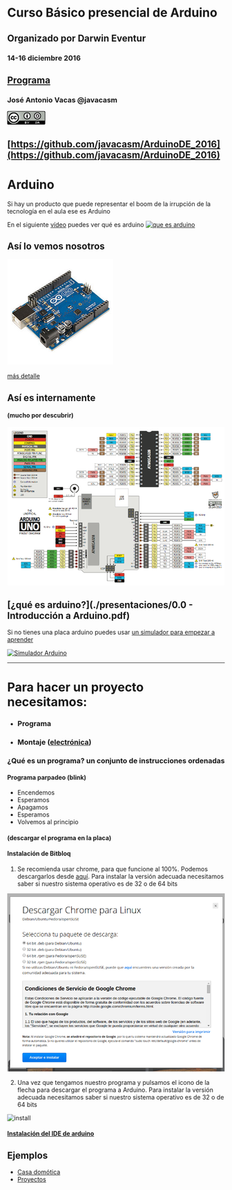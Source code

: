# Curso Básico presencial de Arduino

## Organizado por Darwin Eventur

### 14-16 diciembre 2016

## [Programa](./programa.md)

### José Antonio Vacas @javacasm

![cc](./images/CCbySQ_88x31.png)

## [https://github.com/javacasm/ArduinoDE_2016](https://github.com/javacasm/ArduinoDE_2016)

# Arduino

Si hay un producto que puede representar el boom de la irrupción de la tecnología en el aula ese es Arduino

En el siguiente [vídeo](https://www.youtube.com/watch?v=ihJpHAO3Ff8) puedes ver qué es arduino
[![que es arduino](https://img.youtube.com/vi/ihJpHAO3Ff8/0.jpg)](https://www.youtube.com/watch?v=ihJpHAO3Ff8)

## Así lo vemos nosotros

![arduino](./images/Arduino_Uno_-_R3.jpg)

[más detalle](./images/ArduinoUno_R3_Front.jpg)

## Así es internamente
#### (mucho por descubrir)

![pinout](./images/Arduino_Uno_pinout.png)


## [¿qué es arduino?](./presentaciones/0.0 - Introducción a Arduino.pdf)

Si no tienes una placa arduino puedes usar [un simulador para empezar a aprender](](https://www.youtube.com/watch?v=ihJpHAO3Ff8))

[![Simulador Arduino](https://img.youtube.com/vi/VoWSmP5UpmI/0.jpg)](https://youtu.be/VoWSmP5UpmI?t=151)

* * *

# Para hacer un proyecto necesitamos:

* ### Programa

* ### Montaje ([electrónica](./presentaciones/4.0%20-%20Introducci%C3%B3n%20a%20la%20electr%C3%B3nica.pdf))

### ¿Qué es un programa? un conjunto de instrucciones ordenadas

#### Programa parpadeo (blink)

* Encendemos
* Esperamos
* Apagamos
* Esperamos
* Volvemos al principio

#### (descargar el programa en la placa)

#### Instalación de Bitbloq

1. Se recomienda usar chrome, para que funcione al 100%. Podemos descargarlos desde [aquí](http://chrome.google.com). Para instalar la versión adecuada necesitamos saber si nuestro sistema operativo es de 32 o de 64 bits

![insta](./images/InstalacionChrome.png)

2. Una vez que tengamos nuestro programa  y pulsamos el icono de la flecha para descargar el programa a Arduino. Para instalar la versión adecuada necesitamos saber si nuestro sistema operativo es de 32 o de 64 bits

![install](http://zowi.bq.com/wp-content/uploads/2016/01/Bitbloq-I-Hello-World-English-Pic-08.jpg)

#### [Instalación del IDE de arduino](http://www.slideshare.net/javacasm/32-instalacin-del-ide)

## Ejemplos

* [Casa domótica](http://www.slideshare.net/josepujolperez/memoria-casa-inteligente-con-s4a?utm_source=slideshow&utm_medium=ssemail&utm_campaign=upload_digest)
* [Proyectos](http://www.instructables.com/id/Arduino-Projects/)
